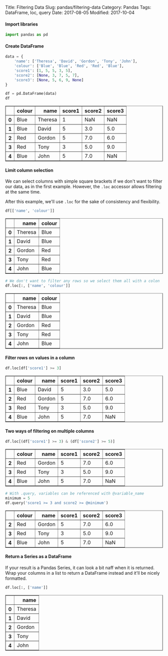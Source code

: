 Title: Filtering Data
Slug: pandas/filtering-data
Category: Pandas
Tags: DataFrame, loc, query
Date: 2017-08-05
Modified: 2017-10-04

#### Import libraries


```python
import pandas as pd
```

#### Create DataFrame


```python
data = {
    'name': ['Theresa', 'David', 'Gordon', 'Tony', 'John'],
    'colour': ['Blue', 'Blue', 'Red', 'Red', 'Blue'],
    'score1': [1, 5, 5, 3, 5],
    'score2': [None, 3, 7, 5, 7],
    'score3': [None, 5, 6, 9, None]
}

df = pd.DataFrame(data)
df
```




<div>
<table border="1" class="dataframe">
  <thead>
    <tr style="text-align: right;">
      <th></th>
      <th>colour</th>
      <th>name</th>
      <th>score1</th>
      <th>score2</th>
      <th>score3</th>
    </tr>
  </thead>
  <tbody>
    <tr>
      <th>0</th>
      <td>Blue</td>
      <td>Theresa</td>
      <td>1</td>
      <td>NaN</td>
      <td>NaN</td>
    </tr>
    <tr>
      <th>1</th>
      <td>Blue</td>
      <td>David</td>
      <td>5</td>
      <td>3.0</td>
      <td>5.0</td>
    </tr>
    <tr>
      <th>2</th>
      <td>Red</td>
      <td>Gordon</td>
      <td>5</td>
      <td>7.0</td>
      <td>6.0</td>
    </tr>
    <tr>
      <th>3</th>
      <td>Red</td>
      <td>Tony</td>
      <td>3</td>
      <td>5.0</td>
      <td>9.0</td>
    </tr>
    <tr>
      <th>4</th>
      <td>Blue</td>
      <td>John</td>
      <td>5</td>
      <td>7.0</td>
      <td>NaN</td>
    </tr>
  </tbody>
</table>
</div>



#### Limit column selection
We can select columns with simple square brackets if we don't want to filter our data, as in the first example. However, the `.loc` accessor allows filtering at the same time.

After this example, we'll use `.loc` for the sake of consistency and flexibility.


```python
df[['name', 'colour']]
```




<div>
<table border="1" class="dataframe">
  <thead>
    <tr style="text-align: right;">
      <th></th>
      <th>name</th>
      <th>colour</th>
    </tr>
  </thead>
  <tbody>
    <tr>
      <th>0</th>
      <td>Theresa</td>
      <td>Blue</td>
    </tr>
    <tr>
      <th>1</th>
      <td>David</td>
      <td>Blue</td>
    </tr>
    <tr>
      <th>2</th>
      <td>Gordon</td>
      <td>Red</td>
    </tr>
    <tr>
      <th>3</th>
      <td>Tony</td>
      <td>Red</td>
    </tr>
    <tr>
      <th>4</th>
      <td>John</td>
      <td>Blue</td>
    </tr>
  </tbody>
</table>
</div>




```python
# We don't want to filter any rows so we select them all with a colon
df.loc[:, ['name', 'colour']]
```




<div>
<table border="1" class="dataframe">
  <thead>
    <tr style="text-align: right;">
      <th></th>
      <th>name</th>
      <th>colour</th>
    </tr>
  </thead>
  <tbody>
    <tr>
      <th>0</th>
      <td>Theresa</td>
      <td>Blue</td>
    </tr>
    <tr>
      <th>1</th>
      <td>David</td>
      <td>Blue</td>
    </tr>
    <tr>
      <th>2</th>
      <td>Gordon</td>
      <td>Red</td>
    </tr>
    <tr>
      <th>3</th>
      <td>Tony</td>
      <td>Red</td>
    </tr>
    <tr>
      <th>4</th>
      <td>John</td>
      <td>Blue</td>
    </tr>
  </tbody>
</table>
</div>



#### Filter rows on values in a column


```python
df.loc[df['score1'] >= 3]
```




<div>
<table border="1" class="dataframe">
  <thead>
    <tr style="text-align: right;">
      <th></th>
      <th>colour</th>
      <th>name</th>
      <th>score1</th>
      <th>score2</th>
      <th>score3</th>
    </tr>
  </thead>
  <tbody>
    <tr>
      <th>1</th>
      <td>Blue</td>
      <td>David</td>
      <td>5</td>
      <td>3.0</td>
      <td>5.0</td>
    </tr>
    <tr>
      <th>2</th>
      <td>Red</td>
      <td>Gordon</td>
      <td>5</td>
      <td>7.0</td>
      <td>6.0</td>
    </tr>
    <tr>
      <th>3</th>
      <td>Red</td>
      <td>Tony</td>
      <td>3</td>
      <td>5.0</td>
      <td>9.0</td>
    </tr>
    <tr>
      <th>4</th>
      <td>Blue</td>
      <td>John</td>
      <td>5</td>
      <td>7.0</td>
      <td>NaN</td>
    </tr>
  </tbody>
</table>
</div>



#### Two ways of filtering on multiple columns


```python
df.loc[(df['score1'] >= 3) & (df['score2'] >= 5)]
```




<div>
<table border="1" class="dataframe">
  <thead>
    <tr style="text-align: right;">
      <th></th>
      <th>colour</th>
      <th>name</th>
      <th>score1</th>
      <th>score2</th>
      <th>score3</th>
    </tr>
  </thead>
  <tbody>
    <tr>
      <th>2</th>
      <td>Red</td>
      <td>Gordon</td>
      <td>5</td>
      <td>7.0</td>
      <td>6.0</td>
    </tr>
    <tr>
      <th>3</th>
      <td>Red</td>
      <td>Tony</td>
      <td>3</td>
      <td>5.0</td>
      <td>9.0</td>
    </tr>
    <tr>
      <th>4</th>
      <td>Blue</td>
      <td>John</td>
      <td>5</td>
      <td>7.0</td>
      <td>NaN</td>
    </tr>
  </tbody>
</table>
</div>




```python
# With .query, variables can be referenced with @variable_name
minimum = 5
df.query('score1 >= 3 and score2 >= @minimum')
```




<div>
<table border="1" class="dataframe">
  <thead>
    <tr style="text-align: right;">
      <th></th>
      <th>colour</th>
      <th>name</th>
      <th>score1</th>
      <th>score2</th>
      <th>score3</th>
    </tr>
  </thead>
  <tbody>
    <tr>
      <th>2</th>
      <td>Red</td>
      <td>Gordon</td>
      <td>5</td>
      <td>7.0</td>
      <td>6.0</td>
    </tr>
    <tr>
      <th>3</th>
      <td>Red</td>
      <td>Tony</td>
      <td>3</td>
      <td>5.0</td>
      <td>9.0</td>
    </tr>
    <tr>
      <th>4</th>
      <td>Blue</td>
      <td>John</td>
      <td>5</td>
      <td>7.0</td>
      <td>NaN</td>
    </tr>
  </tbody>
</table>
</div>



#### Return a Series as a DataFrame
If your result is a Pandas Series, it can look a bit naff when it is returned. Wrap your columns in a list to return a DataFrame instead and it'll be nicely formatted.


```python
df.loc[:, ['name']]
```




<div>
<table border="1" class="dataframe">
  <thead>
    <tr style="text-align: right;">
      <th></th>
      <th>name</th>
    </tr>
  </thead>
  <tbody>
    <tr>
      <th>0</th>
      <td>Theresa</td>
    </tr>
    <tr>
      <th>1</th>
      <td>David</td>
    </tr>
    <tr>
      <th>2</th>
      <td>Gordon</td>
    </tr>
    <tr>
      <th>3</th>
      <td>Tony</td>
    </tr>
    <tr>
      <th>4</th>
      <td>John</td>
    </tr>
  </tbody>
</table>
</div>




```python

```
